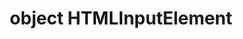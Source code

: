 --- 
published: true 
case: ut 
title: [object HTMLInputElement] 
startDate: "۱۳۹۸,۰۲,۲۵" 
endDate: "۱۳۹۸,۰۲,۲۵" 
tag: دولت 
mediaType: image 
media: /assets/ut/img/slide-rrk-mosavabe.jpg 
mediaCaption: تصویر مصوبه شورای عالی معماری و شهرسازی 
mediaCaptionUrl: /assets/ut/img/slide-rrk-mosavabe.jpg 
text: "از متن مصوبه:  بر اساس این مصوبه، حقوق مالکانۀ مردم محدودۀ پیرامونی دانشگاه تهران به آن‌ها بازخواهد گشت و کمیسیون‌های ماده ۵ نیز می‌بایست از تصویب و بررسی هرگونه طرح توسعه کالبدیِ دانشگاه‌های واقع در بافت شهری تا ابلاغ دستورالعمل ذکرشده در متن مصوبه، خودداری نمایند."
guestName: 
guestEmail: 
---